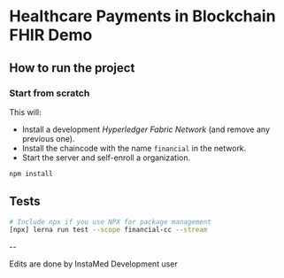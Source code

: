 # Healthcare Payments in Blockchain FHIR Demo

## How to run the project

### Start from scratch

This will:

* Install a development *Hyperledger Fabric Network* (and remove any previous one).
* Install the chaincode with the name `financial` in the network.
* Start the server and self-enroll a organization.

```bash
npm install
```

## Tests

```bash
# Include npx if you use NPX for package management
[npx] lerna run test --scope financial-cc --stream
```

--

Edits are done by InstaMed Development user
